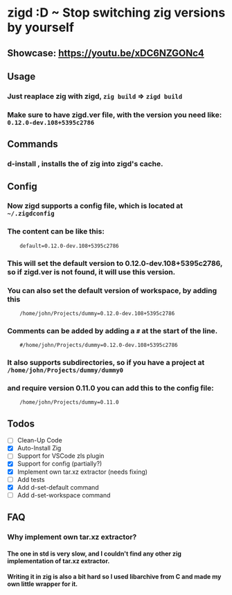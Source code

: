 # zigd :D ~ Stop switching zig versions by yourself

## Showcase: https://youtu.be/xDC6NZGONc4

## Usage

### Just reaplace zig with zigd, `zig build` => `zigd build`
### Make sure to have zigd.ver file, with the version you need like: `0.12.0-dev.108+5395c2786`

## Commands

### d-install <Version>, installs the <Version> of zig into zigd's cache.


## Config

### Now zigd supports a config file, which is located at `~/.zigdconfig`
### The content can be like this:
```
    default=0.12.0-dev.108+5395c2786
```
### This will set the default version to 0.12.0-dev.108+5395c2786, so if zigd.ver is not found, it will use this version.
### You can also set the default version of workspace, by adding this
```
    /home/john/Projects/dummy=0.12.0-dev.108+5395c2786
```
### Comments can be added by adding a `#` at the start of the line.
```
    #/home/john/Projects/dummy=0.12.0-dev.108+5395c2786
```
### It also supports subdirectories, so if you have a project at `/home/john/Projects/dummy/dummy0`
### and require version 0.11.0 you can add this to the config file:
```
    /home/john/Projects/dummy=0.11.0
```

## Todos

- [ ] Clean-Up Code
- [x] Auto-Install Zig
- [ ] Support for VSCode zls plugin
- [x] Support for config (partially?)
- [x] Implement own tar.xz extractor (needs fixing)
- [ ] Add tests
- [x] Add d-set-default command
- [ ] Add d-set-workspace command

## FAQ

### Why implement own tar.xz extractor?
#### The one in std is very slow, and I couldn't find any other zig implementation of tar.xz extractor.
#### Writing it in zig is also a bit hard so I used libarchive from C and made my own little wrapper for it.